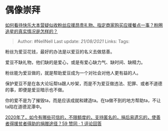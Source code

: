 # 偶像崇拜
[如何看待快乐大本营疑似收粉丝应援昂贵礼物、指定商家购买应援餐点一事？粉圈追星的真实情况是怎样的？](https://www.zhihu.com/question/435913913/answer/1642646557)

> Author: #NellNell
Last update: *21/08/2021*
Links:
Tags:

粉丝为爱豆花钱，最好的办法是以爱豆的名义去做慈善。

爱豆不缺礼物，他们缺的是爱心，或是有爱心缺力气、缺时间、缺精力。

粉丝能为爱豆做的，就是帮助爱豆成为一个对社会对他人更有益的人。

保护爱豆不是在各大论坛帮ta跟人吵架，而是不为爱豆做违法、犯罪、或者不道德的事，即便是爱豆暗示也不做。

你的爱不是为了摧毁ta，而是应该成就和建造ta。在ta做不到的地方帮助ta，不让ta陷在道德泥潭中。

[2020年了，如今有哪些可信的，不限额度的，支持匿名的，捐后易遗忘的，使善者得援贫者得助的捐赠途径？59 赞同 · 1 评论回答](https://www.zhihu.com/question/415447160/answer/1420734639)

